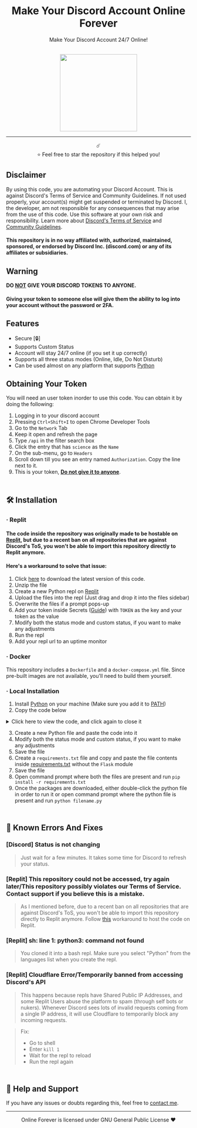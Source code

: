 <div id="SealedSaucer" align="center">
    <h1>Make Your Discord Account Online Forever</h1>
    <p>Make Your Discord Account 24/7 Online!</p>
<br>
    <img src="https://i.imgur.com/N61T21L.png" height="210">
</div>

---

<p align="center">☄️
<br>
⭐ Feel free to star the repository if this helped you!
</p>

## Disclaimer
By using this code, you are automating your Discord Account. This is against Discord's Terms of Service and Community Guidelines. If not used properly, your account(s) might get suspended or terminated by Discord. I, the developer, am not responsible for any consequences that may arise from the use of this code. Use this software at your own risk and responsibility. Learn more about <a href="https://discord.com/terms">Discord's Terms of Service</a> and <a href="https://discord.com/guidelines">Community Guidelines</a>.
#### This repository is in no way affiliated with, authorized, maintained, sponsored, or endorsed by Discord Inc. (discord.com) or any of its affiliates or subsidiaries.

## Warning
**DO <ins>NOT</ins> GIVE YOUR DISCORD TOKENS TO ANYONE.**
#### Giving your token to someone else will give them the ability to log into your account without the password or 2FA.

## Features
- Secure [🔒]
- Supports Custom Status
- Account will stay 24/7 online (if you set it up correctly)
- Supports all three status modes (Online, Idle, Do Not Disturb)
- Can be used almost on any platform that supports [Python](https://python.org)

## Obtaining Your Token
You will need an user token inorder to use this code. You can obtain it by doing the following:
1. Logging in to your discord account
2. Pressing `Ctrl+Shift+I` to open Chrome Developer Tools
3. Go to the `Network` Tab
4. Keep it open and refresh the page
5. Type `/api` in the filter search box
6. Click the entry that has `science` as the `Name`
7. On the sub-menu, go to `Headers`
8. Scroll down till you see an entry named `Authorization`. Copy the line next to it.
9. This is your token, <ins>**Do not give it to anyone**</ins>.

<p align="center">
  <img height="10px" width="10000px" src="https://i.imgur.com/w6MUcN8.png"/>
</p>

## 🛠️ Installation
### · Replit
#### The code inside the repository was originally made to be hostable on [Replit](https://replit.com), but due to a recent ban on all repositories that are against Discord's ToS, you won't be able to import this repository directly to Replit anymore.
#### Here's a workaround to solve that issue:
1. Click [here](https://github.com/txlga/Discord-OnlineForever/archive/refs/heads/main.zip) to download the latest version of this code.
2. Unzip the file
3. Create a new Python repl on [Replit](https://replit.com)
4. Upload the files into the repl (Just drag and drop it into the files sidebar)
5. Overwrite the files if a prompt pops-up
6. Add your token inside Secrets ([Guide](https://docs.replit.com/programming-ide/workspace-features/storing-sensitive-information-environment-variables)) with `TOKEN` as the key and your token as the value
7. Modify both the status mode and custom status, if you want to make any adjustments
8. Run the repl
9. Add your repl url to an uptime monitor

### · Docker

This repository includes a `Dockerfile` and a `docker-compose.yml` file. Since pre-built images are not available, you'll need to build them yourself.

### · Local Installation
1. Install [Python](https://python.org/downloads) on your machine (Make sure you add it to [PATH](https://i.imgur.com/Ukl6HdQ.png))
2. Copy the code below
<details>
<summary> Click here to view the code, and click again to close it</summary>
<br>

```py
import sys
import json
import time
import requests
import websocket

status = "online"

custom_status = "youtube.com/@SealedSaucer" #If you don't need a custom status on your profile, just put "" instead of "youtube.com/@SealedSaucer"

usertoken = "Add your token here"

headers = {"Authorization": usertoken, "Content-Type": "application/json"}

validate = requests.get('https://discordapp.com/api/v9/users/@me', headers=headers)
if validate.status_code != 200:
  print("[ERROR] Your token might be invalid. Please check it again.")
  sys.exit()

userinfo = requests.get('https://discordapp.com/api/v9/users/@me', headers=headers).json()
username = userinfo["username"]
discriminator = userinfo["discriminator"]
userid = userinfo["id"]

def onliner(token, status):
    ws = websocket.WebSocket()
    ws.connect("wss://gateway.discord.gg/?v=9&encoding=json")
    start = json.loads(ws.recv())
    heartbeat = start["d"]["heartbeat_interval"]
    auth = {
        "op": 2,
        "d": {
            "token": token,
            "properties": {
                "$os": "Windows 10",
                "$browser": "Google Chrome",
                "$device": "Windows",
            },
            "presence": {"status": status, "afk": False},
        },
        "s": None,
        "t": None,
    }
    ws.send(json.dumps(auth))
    cstatus = {
        "op": 3,
        "d": {
            "since": 0,
            "activities": [
                {
                    "type": 4,
                    "state": custom_status,
                    "name": "Custom Status",
                    "id": "custom",
                    #Uncomment the below lines if you want an emoji in the status
                    #"emoji": {
                        #"name": "emoji name",
                        #"id": "emoji id",
                        #"animated": False,
                    #},
                }
            ],
            "status": status,
            "afk": False,
        },
    }
    ws.send(json.dumps(cstatus))
    online = {"op": 1, "d": "None"}
    time.sleep(heartbeat / 1000)
    ws.send(json.dumps(online))

def run_onliner():
  print(f"Logged in as {username}#{discriminator} ({userid}).")
  while True:
    onliner(usertoken, status)
    time.sleep(50)

run_onliner()

```
</details>

3. Create a new Python file and paste the code into it
4. Modify both the status mode and custom status, if you want to make any adjustments
5. Save the file
6. Create a `requirements.txt` file and copy and paste the file contents inside [requirements.txt](https://github.com/SealedSaucer/Online-Forever/blob/main/requirements.txt) without the `Flask` module
7. Save the file
8. Open command prompt where both the files are present and run `pip install -r requirements.txt`
9. Once the packages are downloaded, either double-click the python file in order to run it or open command prompt where the python file is present and run `python filename.py`

<p align="center">
  <img height="10px" width="10000px" src="https://i.imgur.com/w6MUcN8.png"/>
</p>

## 🔧 Known Errors And Fixes
### [Discord] Status is not changing

> Just wait for a few minutes. It takes some time for Discord to refresh your status.

### [Replit] This repository could not be accessed, try again later/This repository possibly violates our Terms of Service. Contact support if you believe this is a mistake.

> As I mentioned before, due to a recent ban on all repositories that are against Discord's ToS, you won't be able to import this repository directly to Replit anymore. Follow <a href="https://github.com/SealedSaucer/Online-Forever#heres-a-workaround-to-solve-that-issue">this</a> workaround to host the code on Replit.

### [Replit] sh: line 1: python3: command not found

> You cloned it into a bash repl. Make sure you select "Python" from the languages list when you create the repl.

### [Replit] Cloudflare Error/Temporarily banned from accessing Discord's API

> This happens because repls have Shared Public IP Addresses, and some Replit Users abuse the platform to spam (through self bots or nukers). Whenever Discord sees lots of invalid requests coming from a single IP address, it will use Cloudflare to temporarily block any incoming requests.

> Fix:
> - Go to shell
> - Enter <code>kill 1</code>
> - Wait for the repl to reload
> - Run the repl again

<p align="center">
  <img height="10px" width="10000px" src="https://i.imgur.com/w6MUcN8.png"/>
</p>

## 🛟 Help and Support
If you have any issues or doubts regarding this, feel free to [contact me](https://phantom.fr.to/verify).

---

<p align="center">Online Forever is licensed under GNU General Public License ❤️</p>
